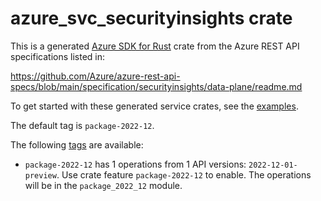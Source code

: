 # azure_svc_securityinsights crate

This is a generated [Azure SDK for Rust](https://github.com/Azure/azure-sdk-for-rust) crate from the Azure REST API specifications listed in:

https://github.com/Azure/azure-rest-api-specs/blob/main/specification/securityinsights/data-plane/readme.md

To get started with these generated service crates, see the [examples](https://github.com/Azure/azure-sdk-for-rust/blob/main/services/README.md#examples).

The default tag is `package-2022-12`.

The following [tags](https://github.com/Azure/azure-sdk-for-rust/blob/main/services/tags.md) are available:

- `package-2022-12` has 1 operations from 1 API versions: `2022-12-01-preview`. Use crate feature `package-2022-12` to enable. The operations will be in the `package_2022_12` module.